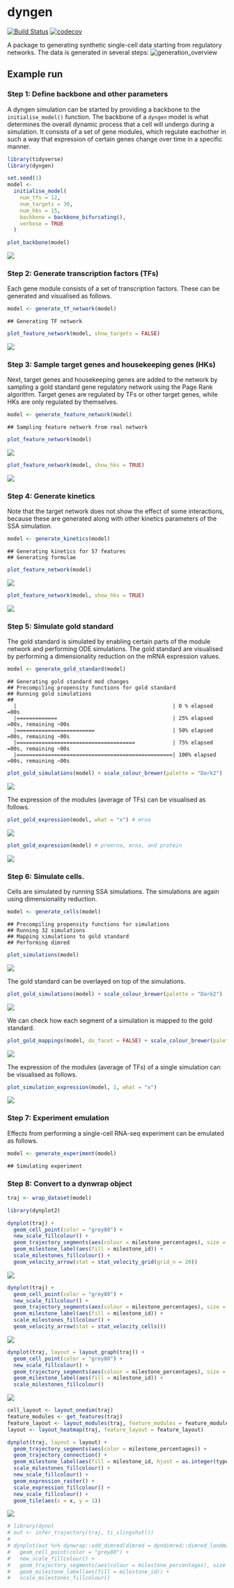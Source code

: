 dyngen
================

[![Build
Status](https://travis-ci.org/dynverse/dyngen.svg)](https://travis-ci.org/dynverse/dyngen)
[![codecov](https://codecov.io/gh/dynverse/dyngen/branch/master/graph/badge.svg)](https://codecov.io/gh/dynverse/dyngen)

A package to generating synthetic single-cell data starting from
regulatory networks. The data is generated in several steps:
![generation\_overview](man/figures/README_generation_overview_v1.svg)

## Example run

### Step 1: Define backbone and other parameters

A dyngen simulation can be started by providing a backbone to the
`initialise_model()` function. The backbone of a `dyngen` model is what
determines the overall dynamic process that a cell will undergo during a
simulation. It consists of a set of gene modules, which regulate
eachother in such a way that expression of certain genes change over
time in a specific manner.

``` r
library(tidyverse)
library(dyngen)

set.seed(1)
model <- 
  initialise_model(
    num_tfs = 12,
    num_targets = 30,
    num_hks = 15,
    backbone = backbone_bifurcating(),
    verbose = TRUE
  )

plot_backbone(model)
```

![](man/figures/README_unnamed-chunk-1-1.png)<!-- -->

### Step 2: Generate transcription factors (TFs)

Each gene module consists of a set of transcription factors. These can
be generated and visualised as follows.

``` r
model <- generate_tf_network(model)
```

    ## Generating TF network

``` r
plot_feature_network(model, show_targets = FALSE)
```

![](man/figures/README_tf_network-1.png)<!-- -->

### Step 3: Sample target genes and housekeeping genes (HKs)

Next, target genes and housekeeping genes are added to the network by
sampling a gold standard gene regulatory network using the Page Rank
algorithm. Target genes are regulated by TFs or other target genes,
while HKs are only regulated by themselves.

``` r
model <- generate_feature_network(model)
```

    ## Sampling feature network from real network

``` r
plot_feature_network(model)
```

![](man/figures/README_target_network-1.png)<!-- -->

``` r
plot_feature_network(model, show_hks = TRUE)
```

![](man/figures/README_target_network-2.png)<!-- -->

### Step 4: Generate kinetics

Note that the target network does not show the effect of some
interactions, because these are generated along with other kinetics
parameters of the SSA simulation.

``` r
model <- generate_kinetics(model)
```

    ## Generating kinetics for 57 features
    ## Generating formulae

``` r
plot_feature_network(model)
```

![](man/figures/README_ssa-1.png)<!-- -->

``` r
plot_feature_network(model, show_hks = TRUE)
```

![](man/figures/README_ssa-2.png)<!-- -->

### Step 5: Simulate gold standard

The gold standard is simulated by enabling certain parts of the module
network and performing ODE simulations. The gold standard are visualised
by performing a dimensionality reduction on the mRNA expression values.

``` r
model <- generate_gold_standard(model)
```

    ## Generating gold standard mod changes
    ## Precompiling propensity functions for gold standard
    ## Running gold simulations
    ## 
      |                                                  | 0 % elapsed =00s  
      |=============                                     | 25% elapsed =00s, remaining ~00s
      |=========================                         | 50% elapsed =00s, remaining ~00s
      |======================================            | 75% elapsed =00s, remaining ~00s
      |==================================================| 100% elapsed =00s, remaining ~00s

``` r
plot_gold_simulations(model) + scale_colour_brewer(palette = "Dark2")
```

![](man/figures/README_gold%20standard-1.png)<!-- -->

The expression of the modules (average of TFs) can be visualised as
follows.

``` r
plot_gold_expression(model, what = "x") # mrna
```

![](man/figures/README_gold_pt-1.png)<!-- -->

``` r
plot_gold_expression(model) # premrna, mrna, and protein
```

![](man/figures/README_gold_pt-2.png)<!-- -->

### Step 6: Simulate cells.

Cells are simulated by running SSA simulations. The simulations are
again using dimensionality reduction.

``` r
model <- generate_cells(model)
```

    ## Precompiling propensity functions for simulations
    ## Running 32 simulations
    ## Mapping simulations to gold standard
    ## Performing dimred

``` r
plot_simulations(model)
```

![](man/figures/README_simulations-1.png)<!-- -->

The gold standard can be overlayed on top of the simulations.

``` r
plot_gold_simulations(model) + scale_colour_brewer(palette = "Dark2")
```

![](man/figures/README_overlay-1.png)<!-- -->

We can check how each segment of a simulation is mapped to the gold
standard.

``` r
plot_gold_mappings(model, do_facet = FALSE) + scale_colour_brewer(palette = "Dark2")
```

![](man/figures/README_compare-1.png)<!-- -->

The expression of the modules (average of TFs) of a single simulation
can be visualised as follows.

``` r
plot_simulation_expression(model, 1, what = "x")
```

![](man/figures/README_expression_sim-1.png)<!-- -->

### Step 7: Experiment emulation

Effects from performing a single-cell RNA-seq experiment can be emulated
as follows.

``` r
model <- generate_experiment(model)
```

    ## Simulating experiment

### Step 8: Convert to a dynwrap object

``` r
traj <- wrap_dataset(model)

library(dynplot2)

dynplot(traj) +
  geom_cell_point(color = "grey80") +
  new_scale_fillcolour() +
  geom_trajectory_segments(aes(colour = milestone_percentages), size = 2) +
  geom_milestone_label(aes(fill = milestone_id)) +
  scale_milestones_fillcolour() +
  geom_velocity_arrow(stat = stat_velocity_grid(grid_n = 20))
```

![](man/figures/README_wrap-1.png)<!-- -->

``` r
dynplot(traj) +
  geom_cell_point(color = "grey80") +
  new_scale_fillcolour() +
  geom_trajectory_segments(aes(colour = milestone_percentages), size = 2) +
  geom_milestone_label(aes(fill = milestone_id)) +
  scale_milestones_fillcolour() +
  geom_velocity_arrow(stat = stat_velocity_cells()) 
```

![](man/figures/README_wrap-2.png)<!-- -->

``` r
dynplot(traj, layout = layout_graph(traj)) +
  geom_cell_point(color = "grey80") +
  new_scale_fillcolour() +
  geom_trajectory_segments(aes(colour = milestone_percentages), size = 2) +
  geom_milestone_label(aes(fill = milestone_id)) +
  scale_milestones_fillcolour()
```

![](man/figures/README_wrap-3.png)<!-- -->

``` r
cell_layout <- layout_onedim(traj)
feature_modules <- get_features(traj)
feature_layout <- layout_modules(traj, feature_modules = feature_modules, cell_layout = cell_layout)
layout <- layout_heatmap(traj, feature_layout = feature_layout)

dynplot(traj, layout = layout) +
  geom_trajectory_segments(aes(color = milestone_percentages)) +
  geom_trajectory_connection() +
  geom_milestone_label(aes(fill = milestone_id, hjust = as.integer(type == "end"))) +
  scale_milestones_fillcolour() +
  new_scale_fillcolour() +
  geom_expression_raster() +
  scale_expression_fillcolour() +
  new_scale_fillcolour() +
  geom_tile(aes(x = x, y = 1))
```

![](man/figures/README_wrap-4.png)<!-- -->

``` r
# library(dyno)
# out <- infer_trajectory(traj, ti_slingshot())
# 
# dynplot(out %>% dynwrap::add_dimred(dimred = dyndimred::dimred_landmark_mds(dynwrap::get_expression(traj), ndim = 2, distance_method = "spearman"))) +
#   geom_cell_point(color = "grey80") +
#   new_scale_fillcolour() +
#   geom_trajectory_segments(aes(colour = milestone_percentages), size = 2) +
#   geom_milestone_label(aes(fill = milestone_id)) +
#   scale_milestones_fillcolour()
```
